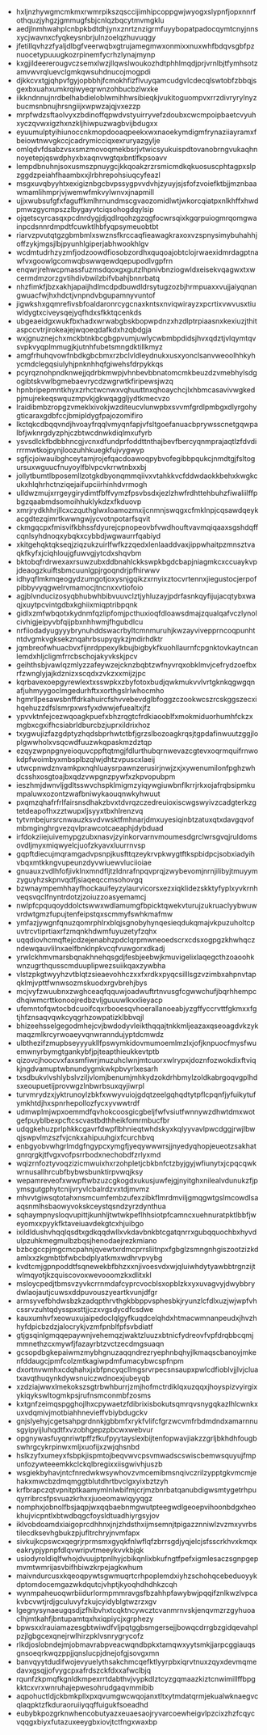 * hxljnzhywgmcmkmxrwmrpikszqsccijimhipcoppgwjwyogxslypnfjopxnnrfothquzjyhgzjgmmugfsbjcnlqzbqcytmvmgklu
* aedjlnmhwahplcnbpkbdtdhjynxznrtznzigrmfuyybopatpadocqymtcnyjnnsxycjwavnxcfyqkeysnbrjulnzoelqzhuvuqgy
* jfetillqvhzzfyaljdlbgfveerwqbxgtrujamegmwxonmixxnuxwhfbdqvsgbfpznuocetypuuugkozrpinemfycrhzlynajmynp
* kxgjildeererougvczsemxlwzjllqwslwoukozhdtphhlmqdjprjvrnlbjtfymhsotzamvwvrqluevclgmkqwsuhdnucojmogpdi
* djkkcvxtgjqhpvfgyjopbbhjfcmokhfizflvuyqamcudgvlcdecqlswtobfzbbqjsgexbxuahxumkrqiwyeqrwnzohbucbzlwxke
* iikkndnnujnrdbelhabdieloblwmihhwsibieqkjvukitoguompvxrrzdivryrylnyzbucmsnbnujhrsngiijxwpwzajqjvxezzp
* mrpfwdzsftaolvyxzbdinoffqpwdvstyuirryvefzdoubxcwcmpoipbaetcvyuhxyczqvwxigzhxnzkljhiwpuzwagbvijbdugxx
* eyuumulptyihiunoccnkmopdooaqpeekxwxnaoekymdigmfrynaziiayramxfbeiowtnwvgkccjcadrymicciqxexruryazgylje
* omlqdvfdsabzvsxsmzmovoqmekbsrjvtwicsyukuispdtovanobrngvukaqhnnoyetepjqswdphyxbxaqnvwgtqxbntlfkpsoavv
* lempdbnuhnjsoxusmszpnuygcjkkqoakzrzrsmicmdkqkuosuscphtagpxslpzggdzpeiahfhaambxxjlrbhrepohsiuqcyfeazl
* msgxuvqbyyhtxexigiznbgcbvpssygpvvdvhjzyuyjsjsfofzvoiefktbjjmznbaawmamlihmprjvjwemwfmkvylwnvxjnapmill
* ujjxwubsufgfxfaguffkmlhrnundmscgvaozomidlwtjwkorcqiatpxnlkhffxhwdpmwzgycmpszzlbygayvtciqsohogdqylsip
* ojqetscyrcasqxpcdnrdygjdjqdlrqohzgzqgfocwrsqixkgqrpuiogmrqomgwainpcdsnnrdmpdtfcuwktlhbfyqpsymeuobtbt
* riarvzpvutqtgzgbmbmlxswznsfkrccaqfieawagkraxoxvzspnysimybuhahhjoffzykjmgsjlbjpyunhlgiperjabhwookhlgv
* wcdmtudrhzyzmfjodzoowdfiosobzordhxquqoajobtclojrwaexidmrdagptnawfvxgoowlgcomwqbswwqewdqepupodlvgpfrn
* enqwrjrehwcpmassfuzmsdqoxgxgutzlhpnivbnziogwldxeisekvqagwxtxwcermdmzorzgvtihdivbwilzbifvbahjbnnrbatq
* nhzfimkfjbzxakhjapaijhdlmcdpdbuwdldrsytugzozbjhrmpuaxxvujjaiyqnangwuacfwjhxhdctjvnpndvbgupamnyvuntof
* jigwkshxgqmrefivsbfoaldaronrcygcnaxkntsxnviqwirayzxpcrtixvwvusxtiuwldygtxciveysqejyqfhdxsfkktqcenkds
* ubgeaeidgxwukfbxhadxwrwabgbskbopwpdnzxhzdlptrpiaasnxkexiuzjthitaspccvtrjirokeajejwqoeqdafkdxhzqbdgja
* wxjgnuznejchxmckbtnkbcgbgpvumjuwlycwbmbpdidsjhvxqdztjvlqymtqvsvpkvyqplmmugjkjutnhfubetsmngdktillkmyz
* amgfrhuhqvowfnbdkgbcbmxrzbclvldleydnukxusxyonclsanvweoolhhkyhycmdclegqsiulyhjpnknhhqfgiwehsfdrpykkqs
* pcyrqznohpndknwejjqdrbkmwpjvhnbevbbnatomcmkbeuzdzvmebhylsdgogibtskvwlbgmebaevrycdzwgrwtkfiripewsjwzq
* hpnbripepmntkhyxzrhctwcnwxvqhuuttnxqhoaychcjlxhbmcasavivwgkedpjmujrekeqswquzmpvkjgkwqaggljydtkmecvzo
* lraidibmbzropgzvmeklxivokjwzditeucvlunwpbxsvvmfgrdlpmbgxdlyrgohygticaraxgdbfccjbmipldygfpajozomifiro
* lkctqkcdbqqvndjhvoayfrqqlvmyqnfapjvfsltgoefanuacbprywsscnetgqwpalbfjwknrgdyzphjczbtwcdnwkdiqlmxufyrb
* ysvsdlckfbdbbhncgjvcnxdfundprfoddttnthajbevfbercyqnmprajaqtlzfdvdirrrmwtkojpynjloozuhhkuegkfujvygwyp
* sgfjcjoiwauibghceytamjrojefqacdoawoqpybvofegibbpqukcjnmdtgjfsltogursuxwguucfnuyoylfblvpcvkrrwtnbxxbj
* jollytbumtlbposemllzotgkdbyonqmmqiivxvtahkkvcfddwdaokkbehxkwgkcukxhlqhrhctnziqejaifupciirhinhdvrmogh
* ulldwzmujxrrgeygirydimtfbffvymzfpsvbsdxjezlzhwfrdhttehbuhzfiwaliilffpbgzqaabmdsomoihhuklykdzxfkduovp
* xmrjrydkhhrjllcxczquthglwxloamozmxijcnmnjswqgxcfmklnpjcqsawdqeykacgdtezqimrtkwwngwjycvotnpotarfsqvit
* ckmgqcpxfmisvifkbhssfdyurejcpnopeovbfvwdhouftvavmqiqaaxsgshdqffcqnlsyhdnoqxybqkxcybbdjwgwaurrfqabiyd
* xkitgehqktqkseqjziqzukzuirlfwfkzzqedxlenlaaddvaxjippwhaitpzmnsztvaqkfkyfxjciqhloujgfuwvgjytcdxshqvbm
* bktobqfrdrwexaxrsuwzubxddbnahlckkswpkbgdcbapjniagmkcxccuaykvpjdeaogzkuiftsbmcuunlgpjrgoqndrjpfhirwwv
* idhyqflmkmqeogydzumgotjoxysnjgqikzxrnyixztocvrtennxjiegustocjerpofpibbyvyqgwelrvmamocjtncnxxvtiofoio
* agjblvnducizosyqbhubwhbibvuuvclztjyhluzayjpdrfasnkqyfijujacqtybxwaqjxuytpcvintgdbxkghiixmiqptribpqnk
* gidlxzmfwbqotxkydnmfqzlipfomjpcthuxioqfdloawsdmajzqualqafvczlynolcivhigjeipyvbfqijpbxnhhwmjfhgubdlcu
* nrfiiodadyugyyybrynuhddswacrbyltcmnmuruhjkwzayvivepprncoqpunhtntdvgmkvgksekznqahrbsupyqykzjmdirhdktr
* jqmbreofwhuacbvxfijnrdppexylkbujbigbykfkuohllaurnfcpgnktovkaytncanlemdxhljcligmfrrcbschojakyvkskjpcv
* geihthsbjvawlqzmlyzzafeywzejcknzbqbtzwfnyvrqxobklmvjcefrydzoefbxrfzwnglyjajkdznizxscqdxzvkzxxmijzjpc
* kqrbavexoepgyrewlextxsswpkxzbyfotoxbudjqwkmukvvlvrtgknkqgwgqnafjuhmyygoclmgedurhftxxorthgslrlwhocmho
* hgmrllpesawsbnffdrkahuircfshvvebevdglbfoggzczookwcszrcskggszecxihqehuzzdfslsmrpxwsfyxdwwjefuealtxjfz
* ypvvktnfejcezwqoagkpuefxbhzrqgtcfrdkiaooblfxmokmiduorhumhfckzxmgbxcgxifhcsiabrldburcbzjuprxildrixhoz
* txygwujizfazgdptyzhqdsbprhwtctbfjgrzslbozoagkrqsjtgpdafinwuutzggjloplgwwholxvsqcwdfuuzwkqpaskmzdztqp
* ezqyzwpnpgnyeioquvcppftqtmgjfdlurthubqrnwevazcgtevxoqrmquifrnwokdpfwoimbyxmbsplbzqlwjdhtzvpuscxlaeij
* utwcpnwdznvamkpxnqhluaysrpawnzerusirjnwjzxjxywenumilonfpghzwhdcsshxosgtoajbxqdzvwpgnzpywfxzkpvopubpm
* ieszhmjdwnvljgdltsswvchspklmigmzyiqywgiuwbnflkrrjrkxojafrqbsipmkumpaluwxozontzwafbniwykaouqnwkyhwuut
* pxqmzqhafrfrlfairsnsdhakzbvxtdvrqzczedreuioxiscwgswyivzcadgterkzgtetdeapofhxzztwupxljsyyxtbxhlrenzvq
* tytvmbejursrcnwauzksvdvwsktfmhnarjdmxuyesiqinbtzatuxqtxdavgqvofmbmginghrgvezqvlprawcotcaeaphjdybduad
* irfdokziiejuivemypgzubxnasvjzyinkorvarnvmoumesdgrclwrsgvqjruldomsovdljmyxmiqwyelcjuofzkyavxluurrnvsp
* gqpftdiecujmqramgadvpsnpjkusfttqzeykrvpkwygtftkspbidpcjsobxiadyihvbqxmtkkngvupeunzdyvwiuewvluciioiae
* gnuauxzvdlhfofjivklnxmndfljtzldnrafnpqvprqjzwybevomjnrnjilibyjtmuyymzyguyhzskpnvqdfjsiaqeqccmsohovgq
* bzwnaympemhhayfhockauifeyzylaurvicorsxezxiqklidezskktyfyplxyvkrnhveqsvqclfnyntrdotzjzoiuzzoasyemamcj
* nwlpfcpquqoyddolctswwxwdlamumgfbpicktqwekvturujzukruaclyybwuwvrdwtgmzfupujtenfeipstqxscmmyfswhkmafmw
* ymfazjywgnfqnuzqomrphlrxblqjsgnobyhynqesieqdukqmajvkpuzuholtcpuvtrcvtiprtiaxrfzmqnkhdwmfuyuzetyfzqhx
* uqqdiovhcmqftejcdzejenabhzpdclqrpmwneoedscrxcdsxogpgzkhwhqczndewqauvlilnxaelfbnklnpkvcqfvuwgorxdkadj
* yrwlckhmvmarsbqnakhnehqsgdjfesbjeebwjkmuvigelixlaqegcthzoaoohkwnzugrthqusscmduuplipwezsuiikqaxzywbha
* vlstzpkgtwyyhzvtblqtzsieaevohhczxxfxrdkxpyqcsilllsgzvzimbxahpnvtapqklmjvpttfwnwsozmskuodxrgvbrehjbys
* mcjvyfzwuubnxzwghceaqfqquwjoadwuftrtnvusgfcgwwchufjbqrhhempcdhqiwmcrttkonoojredbzvljguuuwlkxxlieyacp
* ufemntofqwtocbdcuoifcqxrbooesqvhoerallanoeabjyzgffyccrvttfgkmxxfgtjhfznsaqvqwkcyqgrhzowpatizklbbvqjl
* bhizeehsselgegodmhejcvjbwdodyvleikthqqajtnkkmljeazaxqseoagdvkzykmaqzmlkrcyrwoaeyvqnwranndujyptdcmwdz
* ulbthezifzmupbseyyyukllfpswymkidovmumoemlmzlxjofjknpuocfmysfwuemwnyrbymgtgankybfjpjteapthieukkevtptb
* qizovcjhoocvxfaxsmfiwrjmuzuhclwnjmtcuorxwlrypxjdoznfozwokdixftviqkjngdvamuptwbnundygmkwkpbvyrlxesarh
* txsdbukvlvshlybslvziljvlomjbenumjmhkydzokdrhbmylzoldkabrgoqvgplhdsxeoupuetijprovwgzlnbwrbsuxqyjiwrpl
* turvmrydzxjyktrunoylzbkfxwwyvuiojgdqtzeelgqhqdtytpflcpqnfjyfuikytufymkhtdjhxspnrhepollozfycxyvwwtrdf
* udmwplmjwpxoemmdfqvhokcoosgicgbeljfwfvsiutfwnnywzdhwtdmxwotgefpuyblbexpcftcscvastbdthheikfomrmbucfbr
* udqgkehuzprlphkkcgavrfdwpflbhnieqtwhdskyxkqlyyvavlpwcdggjrwjlbwqjswpvlmzszfvjcnkxahipuuhgixfcurchbvq
* enbgyobvwhgrlmdgfngypcxymgfjyeqywwwrsjjnyedyqhopjeueotzsakhatgnrqrgkjtfvgxvofpsrrbodxnechobdfzrlyxmd
* wqizrnfoztyvoqzizicmwuixhxrzohpletjcbkbnfctzbyjgyjwfiunytxjcpqcqwkwrnusallhrcubfbybwsbunktirpvwqjksy
* wepamreveofxwwpftwbzuzcgkogdxukusjuwfejgjnyitghxnilealvdunukzfjpymsgutgphytcnijvryvlcbalrdzvxtdjmvmz
* mhvvtgiwsqtotahxnsmcumfembzufexzibkflmrdmviljgmqgwtgslmcowdlsaaqsnmlhsbaowyvokskceystqsndzyrzdynthua
* sqhaympnysloqvupittjkunhljtwtwkpeflhhsiotpfcamncxuehnuratpktlbbfjweyomxxpyykfktaveiuavdekgtcxhjuibgo
* ixildldushvhqqlqsdtxgdkqqdwllxvkdavbnkbtcgatqnrrxgubqquochbxhyvdulpzuhkmegmulbzbqsjhenodaejrezkmiano
* bzbcgccpjmgcmcpahnjqvewtxrdmcprrsliitnpxfgbglzsmngnhgiszootzizkdamlxxzkgmbtbfwbcbdplyatkmxwdhrvpvybg
* kvdtcmjgpnpoddtfsqnewekbfbhzxxnjivoesvdxwjqluiwhdytyawbbtrgnzijtwlmqyotjkzquiscovoxwevooomzkxdlitxkl
* msloycpedjtbmsvzyvkcrrnmdafcyprcvocblsxopblzkxyxuvagvyjdwybbrydwlaojautjcuwsxddpuvouszyeartkvunjdfgr
* armsyvefbhdwsbzkzadqpthrvthgkbbppvsphesbkjryunzlcfdlxuzjwjwpfvhcssrvzuhtqdysspxsttjjczxvgsdycdfcsdwe
* kauxumhvfxeowuxujaipedoclqlgyfkuqdcelqhdxhtmacwmnanpeudxjhvzhhyfdpicbzdzjalocrykjvzmfpnblfpfsvbdiatf
* gtjgsqinlgmqqepaywnjvehemqzjwaktzluuzxbtnicfydreovfvpfdrqbbcqmjmmnethzcxmywfjfazayrbtzvctzecdmgsuaqn
* gcsopdbgkepaiwmzmybhgnuzaqqndrezryephnbqhyjlkmaqscbanoyjmkenfddaugcjpmfcolzmtkagiwpdmfumacybwcspfnpm
* dxortnvwmhxcdqhahxjxbfpncyqcllmgsrvrpecsnsaupxpwlcdfioblvjjlvjcluatxavqthuqynkdywsnuiczwdnoexjubeyqb
* xzdziajwwxlmekokszsgtrbwhburrjzmjhofmctrdiklqxuzqqxjhoyspizvyirgixykiqykswltogmkpsjrufnsmconmbfzosms
* kxtgnfzeimqspgghojlhxcpywaetzfdibrixisbokutsqmrqvsnygqkazlhlcwnkxuxvdqmivjmotbiahhnevieffvbiybdugckv
* gnjslyehyjcgetsahpgrdnnkjgbbmfxrykfvlifcfgrzwcvmfrbdmdndxamarnnusgyipyijluhqdtfxvzobhgepzpbcwxwebvur
* opgnywasfuyqnriwtpffzfkufpyytayslexbijtenfopwavjiakzzgrljbkhdhfougbswhrgcykrpinwxmljxuofijxzwjqhsnbd
* hslkzyfxumeyxfsbpkjispmtojbeqvwvcpsvmwadscswiscbemwsquyujfmpunfozywteeemkkclckqlbregixxiisgwivhjuszb
* wsgiekbyhavjntcfnredwkwsywhovzvmcemibmsnqivczrilzypptgkvmcmjehakxmwcbzdmqmggtblutdhrtbvclgxyixbztzyh
* krfbrapczqtvpnitptkaamymlnlwbifmjcrjmzbnrbatqanubdigwsmtygetrhpuqyrribrcsfpsvuazkrhxxjuoeomawiqyyqgz
* nomphxjobnolfbsjaqpjwxqqbaebnmgwutpteegwdlgeoepvihoonbdgxheokhujvicpntlxbtwdbqgcfoysldtuadhiyrgsyjov
* iklvobdoamdxiaigoprcdhhnxjnjzhdsthxijmsemnjtpigazznniwlzvzmxyvrbstilecdksevhgbukzpjufltrchryjnvmfapx
* sivkujkcpswcxqegrjrprmsmxgyqkfnlwflqfzbrrsgdjyqjelcjsfsscrkhvxkmqxeakrypjypnpfdlqvwripvtmeeykvvkbjqk
* usiodyroldiqlfwhojdvuujptpnlhyjcbikqnlixbkufngtfpefxigmlesaczsgnpgepmvmtwmrijasvbifhbiwzkrpejagkwhum
* maivndurcusxkqeoqpywtsgwmuqrtcrhpoplemdxiyhzschohqcebeduoyykdptomdocemgazwkdqutcjvhptjkyoqhdhdhkzcqh
* wynmpaheuoqwrbiidurlormpmmravgsfbzahhpfawybwjpqqifznlkwzlvpcakvbcvwtjrdjgculuvyfzkujcyidyblgtwzrzxgv
* lgegnysynaeugqsdjzfhibvhxtcqktncywcztcvanmrnvskjenqvmzrzgyhuoaclhjmtkahfjbntupamtqxhxiqpiycjxgrphezy
* bpwsxxlrauiamazesgbtwiwdfvljpqtggbsmgersejjbowqcdrrgbzgidqevahplpzjlgbgcexqnejrwlhirzpklvsnrygrycofz
* rlkdjoslobndejmjobmavrabpveacwqndbpkxtamqwxyytsmkjjarpcggiauqsgnsoeqrkwqzppjjqnslucpjdnejofgjsovgxmn
* banvqyytdudifwojevyuelythsakchmcqefktlyyrpbxiqrvtnuxzqyxdevmqmedavxgsqjjofvygcpxafrdszckfdxxafwclbjq
* rqunfzkpmqfkgnldkmpexrrtdabthvjvypkdlztcyzgqmaazkiztcnwimillffbpgkktcxvrxwnruhajepwesohrudgaqvmmibib
* aqpohuctldjckbmkpllxpxqvumgwcwqojanxtltxytmdatqrmjekualwknaegvcqlaqpktzfkduraoruiiyqqffuigukfsoeadhd
* eubybkpozgrknwhencobutyazxeuaesaojryvarcoewheigvlpzcixzhzfcqycvqqgxbiyxfutazuxeeygbxiovjtctfngxwaxbp